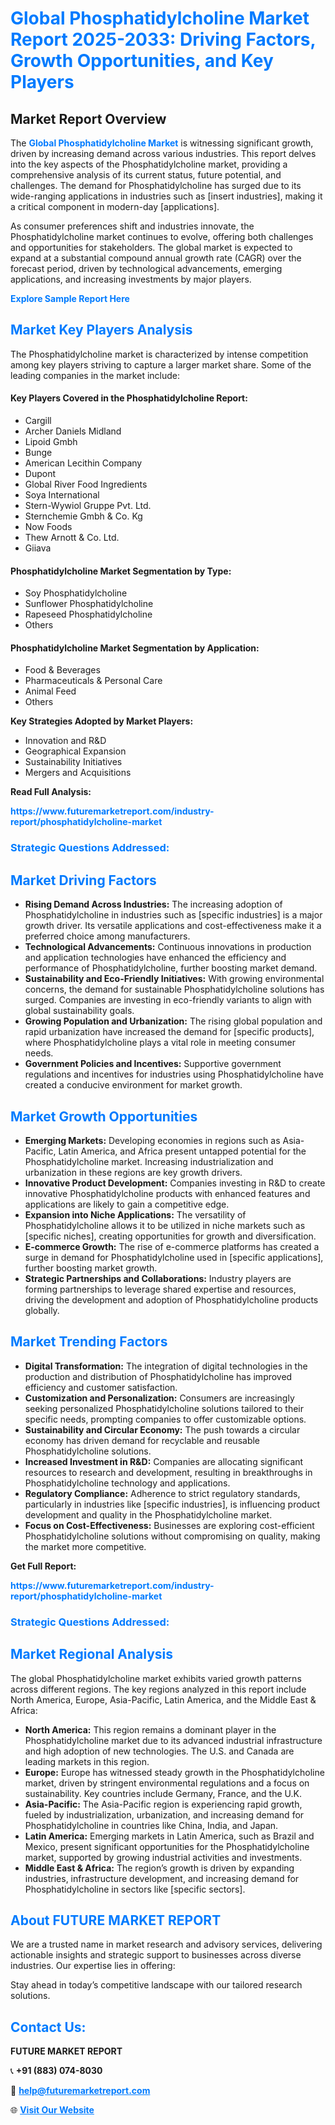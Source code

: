 <h1 style="color: #007BFF;">Global Phosphatidylcholine Market Report 2025-2033: Driving Factors, Growth Opportunities, and Key Players</h1>

<section id="overview">
<h2>Market Report Overview</h2>
<p>The <a href="https://www.futuremarketreport.com/industry-report/phosphatidylcholine-market" style="color: #007BFF; text-decoration: none;"><strong>Global Phosphatidylcholine Market</strong></a> is witnessing significant growth, driven by increasing demand across various industries. This report delves into the key aspects of the Phosphatidylcholine market, providing a comprehensive analysis of its current status, future potential, and challenges. The demand for Phosphatidylcholine has surged due to its wide-ranging applications in industries such as [insert industries], making it a critical component in modern-day [applications].</p>
<p>As consumer preferences shift and industries innovate, the Phosphatidylcholine market continues to evolve, offering both challenges and opportunities for stakeholders. The global market is expected to expand at a substantial compound annual growth rate (CAGR) over the forecast period, driven by technological advancements, emerging applications, and increasing investments by major players.</p>
</section>

<section id="overview">
<p><a href="https://www.futuremarketreport.com/request-sample/reportId=29752" style="color: #007BFF; text-decoration: none;"><strong>Explore Sample Report Here</strong></a></p>
</section>

<section id="key-players">
<h2 style="color: #007BFF;">Market Key Players Analysis</h2>
<p>The Phosphatidylcholine market is characterized by intense competition among key players striving to capture a larger market share. Some of the leading companies in the market include:</p>
<h4>Key Players Covered in the Phosphatidylcholine Report:</h4>
<ul><li>Cargill</li><li>Archer Daniels Midland</li><li>Lipoid Gmbh</li><li>Bunge</li><li>American Lecithin Company</li><li>Dupont</li><li>Global River Food Ingredients</li><li>Soya International</li><li>Stern-Wywiol Gruppe Pvt. Ltd.</li><li>Sternchemie Gmbh &amp; Co. Kg</li><li>Now Foods</li><li>Thew Arnott &amp; Co. Ltd.</li><li>Giiava</li></ul>
<h4>Phosphatidylcholine Market Segmentation by Type:</h4>
<ul><li>Soy Phosphatidylcholine</li><li>Sunflower Phosphatidylcholine</li><li>Rapeseed Phosphatidylcholine</li><li>Others</li></ul>

<h4>Phosphatidylcholine Market Segmentation by Application:</h4>
<ul><li>Food &amp; Beverages</li><li>Pharmaceuticals &amp; Personal Care</li><li>Animal Feed</li><li>Others</li></ul>
<p><strong>Key Strategies Adopted by Market Players:</strong></p>
<ul>
<li>Innovation and R&D</li>
<li>Geographical Expansion</li>
<li>Sustainability Initiatives</li>
<li>Mergers and Acquisitions</li>
</ul>
</section>

<section>
<p><strong>Read Full Analysis: </strong></p><a href="https://www.futuremarketreport.com/industry-report/phosphatidylcholine-market" style="color: #007BFF; text-decoration: none;"><strong>https://www.futuremarketreport.com/industry-report/phosphatidylcholine-market</strong></a>
<h3 style="color: #007BFF;">Strategic Questions Addressed:</h3>
</section>

<section id="driving-factors">
<h2 style="color: #007BFF;">Market Driving Factors</h2>
<ul>
<li><strong>Rising Demand Across Industries:</strong> The increasing adoption of Phosphatidylcholine in industries such as [specific industries] is a major growth driver. Its versatile applications and cost-effectiveness make it a preferred choice among manufacturers.</li>
<li><strong>Technological Advancements:</strong> Continuous innovations in production and application technologies have enhanced the efficiency and performance of Phosphatidylcholine, further boosting market demand.</li>
<li><strong>Sustainability and Eco-Friendly Initiatives:</strong> With growing environmental concerns, the demand for sustainable Phosphatidylcholine solutions has surged. Companies are investing in eco-friendly variants to align with global sustainability goals.</li>
<li><strong>Growing Population and Urbanization:</strong> The rising global population and rapid urbanization have increased the demand for [specific products], where Phosphatidylcholine plays a vital role in meeting consumer needs.</li>
<li><strong>Government Policies and Incentives:</strong> Supportive government regulations and incentives for industries using Phosphatidylcholine have created a conducive environment for market growth.</li>
</ul>
</section>

<section id="growth-opportunities">
<h2 style="color: #007BFF;">Market Growth Opportunities</h2>
<ul>
<li><strong>Emerging Markets:</strong> Developing economies in regions such as Asia-Pacific, Latin America, and Africa present untapped potential for the Phosphatidylcholine market. Increasing industrialization and urbanization in these regions are key growth drivers.</li>
<li><strong>Innovative Product Development:</strong> Companies investing in R&D to create innovative Phosphatidylcholine products with enhanced features and applications are likely to gain a competitive edge.</li>
<li><strong>Expansion into Niche Applications:</strong> The versatility of Phosphatidylcholine allows it to be utilized in niche markets such as [specific niches], creating opportunities for growth and diversification.</li>
<li><strong>E-commerce Growth:</strong> The rise of e-commerce platforms has created a surge in demand for Phosphatidylcholine used in [specific applications], further boosting market growth.</li>
<li><strong>Strategic Partnerships and Collaborations:</strong> Industry players are forming partnerships to leverage shared expertise and resources, driving the development and adoption of Phosphatidylcholine products globally.</li>
</ul>
</section>

<section id="trending-factors">
<h2 style="color: #007BFF;">Market Trending Factors</h2>
<ul>
<li><strong>Digital Transformation:</strong> The integration of digital technologies in the production and distribution of Phosphatidylcholine has improved efficiency and customer satisfaction.</li>
<li><strong>Customization and Personalization:</strong> Consumers are increasingly seeking personalized Phosphatidylcholine solutions tailored to their specific needs, prompting companies to offer customizable options.</li>
<li><strong>Sustainability and Circular Economy:</strong> The push towards a circular economy has driven demand for recyclable and reusable Phosphatidylcholine solutions.</li>
<li><strong>Increased Investment in R&D:</strong> Companies are allocating significant resources to research and development, resulting in breakthroughs in Phosphatidylcholine technology and applications.</li>
<li><strong>Regulatory Compliance:</strong> Adherence to strict regulatory standards, particularly in industries like [specific industries], is influencing product development and quality in the Phosphatidylcholine market.</li>
<li><strong>Focus on Cost-Effectiveness:</strong> Businesses are exploring cost-efficient Phosphatidylcholine solutions without compromising on quality, making the market more competitive.</li>
</ul>
</section>

<section>
<p><strong>Get Full Report: </strong></p><a href="https://www.futuremarketreport.com/industry-report/phosphatidylcholine-market" style="color: #007BFF; text-decoration: none;"><strong>https://www.futuremarketreport.com/industry-report/phosphatidylcholine-market</strong></a>
<h3 style="color: #007BFF;">Strategic Questions Addressed:</h3>
</section>


<section id="regional-analysis">
<h2 style="color: #007BFF;">Market Regional Analysis</h2>
<p>The global Phosphatidylcholine market exhibits varied growth patterns across different regions. The key regions analyzed in this report include North America, Europe, Asia-Pacific, Latin America, and the Middle East & Africa:</p>
<ul>
<li><strong>North America:</strong> This region remains a dominant player in the Phosphatidylcholine market due to its advanced industrial infrastructure and high adoption of new technologies. The U.S. and Canada are leading markets in this region.</li>
<li><strong>Europe:</strong> Europe has witnessed steady growth in the Phosphatidylcholine market, driven by stringent environmental regulations and a focus on sustainability. Key countries include Germany, France, and the U.K.</li>
<li><strong>Asia-Pacific:</strong> The Asia-Pacific region is experiencing rapid growth, fueled by industrialization, urbanization, and increasing demand for Phosphatidylcholine in countries like China, India, and Japan.</li>
<li><strong>Latin America:</strong> Emerging markets in Latin America, such as Brazil and Mexico, present significant opportunities for the Phosphatidylcholine market, supported by growing industrial activities and investments.</li>
<li><strong>Middle East & Africa:</strong> The region’s growth is driven by expanding industries, infrastructure development, and increasing demand for Phosphatidylcholine in sectors like [specific sectors].</li>
</ul>
</section>

<footer>
<h2 style="color: #007BFF;">About FUTURE MARKET REPORT</h2>
<p>We are a trusted name in market research and advisory services, delivering actionable insights and strategic support to businesses across diverse industries. Our expertise lies in offering:</p>

<p>Stay ahead in today’s competitive landscape with our tailored research solutions.</p>

<h2 style="color: #007BFF;">Contact Us:</h2>
<p><strong>FUTURE MARKET REPORT</strong></p>
<p>📞 <strong>+91 (883) 074-8030</strong></p>
<p>📧 <strong><a href="mailto:help@futuremarketreport.com" style="color: #007BFF;">help@futuremarketreport.com</a></strong></p>
<p>🌐 <strong><a href="https://www.futuremarketreport.com/" style="color: #007BFF;">Visit Our Website</a></strong></p>
</footer>